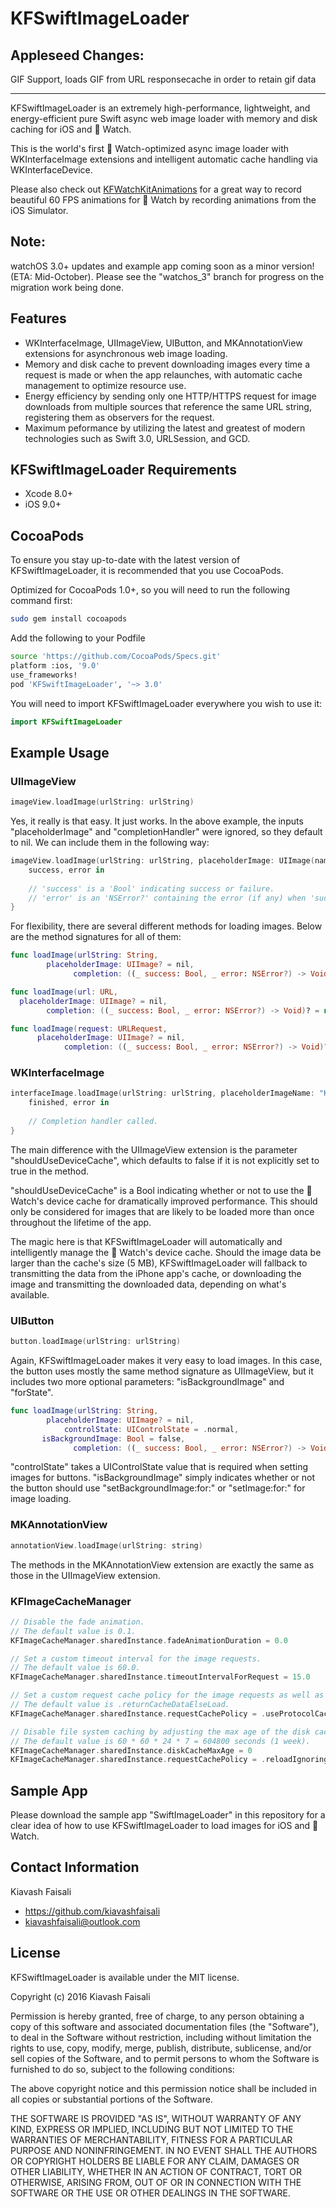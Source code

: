# KFSwiftImageLoader

Appleseed Changes:
-----
GIF Support, loads GIF from URL responsecache in order to retain gif data

-----

KFSwiftImageLoader is an extremely high-performance, lightweight, and energy-efficient pure Swift async web image loader with memory and disk caching for iOS and  Watch.

This is the world's first  Watch-optimized async image loader with WKInterfaceImage extensions and intelligent automatic cache handling via WKInterfaceDevice.

Please also check out [KFWatchKitAnimations](https://github.com/kiavashfaisali/KFWatchKitAnimations) for a great way to record beautiful 60 FPS animations for  Watch by recording animations from the iOS Simulator.

Note:
-----
watchOS 3.0+ updates and example app coming soon as a minor version! (ETA: Mid-October).
Please see the "watchos_3" branch for progress on the migration work being done.

## Features
* WKInterfaceImage, UIImageView, UIButton, and MKAnnotationView extensions for asynchronous web image loading.
* Memory and disk cache to prevent downloading images every time a request is made or when the app relaunches, with automatic cache management to optimize resource use.
* Energy efficiency by sending only one HTTP/HTTPS request for image downloads from multiple sources that reference the same URL string, registering them as observers for the request.
* Maximum peformance by utilizing the latest and greatest of modern technologies such as Swift 3.0, URLSession, and GCD.

## KFSwiftImageLoader Requirements
* Xcode 8.0+
* iOS 9.0+

## CocoaPods
To ensure you stay up-to-date with the latest version of KFSwiftImageLoader, it is recommended that you use CocoaPods.

Optimized for CocoaPods 1.0+, so you will need to run the following command first:
``` bash
sudo gem install cocoapods
```

Add the following to your Podfile
``` bash
source 'https://github.com/CocoaPods/Specs.git'
platform :ios, '9.0'
use_frameworks!
pod 'KFSwiftImageLoader', '~> 3.0'
```

You will need to import KFSwiftImageLoader everywhere you wish to use it:
``` swift
import KFSwiftImageLoader
```

## Example Usage
### UIImageView
``` swift
imageView.loadImage(urlString: urlString)
```

Yes, it really is that easy. It just works.
In the above example, the inputs "placeholderImage" and "completionHandler" were ignored, so they default to nil.
We can include them in the following way:
``` swift
imageView.loadImage(urlString: urlString, placeholderImage: UIImage(named: "KiavashFaisali")) {
    success, error in
    
    // 'success' is a 'Bool' indicating success or failure.
    // 'error' is an 'NSError?' containing the error (if any) when 'success' is 'false'.
}
```

For flexibility, there are several different methods for loading images.
Below are the method signatures for all of them:
``` swift
func loadImage(urlString: String,
        placeholderImage: UIImage? = nil,
              completion: ((_ success: Bool, _ error: NSError?) -> Void)? = nil)

func loadImage(url: URL,
  placeholderImage: UIImage? = nil,
        completion: ((_ success: Bool, _ error: NSError?) -> Void)? = nil)

func loadImage(request: URLRequest,
      placeholderImage: UIImage? = nil,
            completion: ((_ success: Bool, _ error: NSError?) -> Void)? = nil)
```

### WKInterfaceImage
``` swift
interfaceImage.loadImage(urlString: urlString, placeholderImageName: "KiavashFaisali", shouldUseDeviceCache: true) {
    finished, error in
    
    // Completion handler called.
}
```

The main difference with the UIImageView extension is the parameter "shouldUseDeviceCache", which defaults to false if it is not explicitly set to true in the method.

"shouldUseDeviceCache" is a Bool indicating whether or not to use the  Watch's device cache for dramatically improved performance. This should only be considered for images that are likely to be loaded more than once throughout the lifetime of the app.

The magic here is that KFSwiftImageLoader will automatically and intelligently manage the  Watch's device cache. Should the image data be larger than the cache's size (5 MB), KFSwiftImageLoader will fallback to transmitting the data from the iPhone app's cache, or downloading the image and transmitting the downloaded data, depending on what's available.

### UIButton
``` swift
button.loadImage(urlString: urlString)
```

Again, KFSwiftImageLoader makes it very easy to load images.
In this case, the button uses mostly the same method signature as UIImageView, but it includes two more optional parameters: "isBackgroundImage" and "forState".

``` swift
func loadImage(urlString: String,
        placeholderImage: UIImage? = nil,
            controlState: UIControlState = .normal,
       isBackgroundImage: Bool = false,
              completion: ((_ success: Bool, _ error: NSError?) -> Void)? = nil)
```

"controlState" takes a UIControlState value that is required when setting images for buttons.
"isBackgroundImage" simply indicates whether or not the button should use "setBackgroundImage:for:" or "setImage:for:" for image loading.

### MKAnnotationView
``` swift
annotationView.loadImage(urlString: string)
```

The methods in the MKAnnotationView extension are exactly the same as those in the UIImageView extension.

### KFImageCacheManager
``` swift
// Disable the fade animation.
// The default value is 0.1.
KFImageCacheManager.sharedInstance.fadeAnimationDuration = 0.0

// Set a custom timeout interval for the image requests.
// The default value is 60.0.
KFImageCacheManager.sharedInstance.timeoutIntervalForRequest = 15.0

// Set a custom request cache policy for the image requests as well as the session's configuration.
// The default value is .returnCacheDataElseLoad.
KFImageCacheManager.sharedInstance.requestCachePolicy = .useProtocolCachePolicy

// Disable file system caching by adjusting the max age of the disk cache and the request cache policy.
// The default value is 60 * 60 * 24 * 7 = 604800 seconds (1 week).
KFImageCacheManager.sharedInstance.diskCacheMaxAge = 0
KFImageCacheManager.sharedInstance.requestCachePolicy = .reloadIgnoringLocalCacheData
```

## Sample App
Please download the sample app "SwiftImageLoader" in this repository for a clear idea of how to use KFSwiftImageLoader to load images for iOS and  Watch.

## Contact Information
Kiavash Faisali
- https://github.com/kiavashfaisali
- kiavashfaisali@outlook.com

## License
KFSwiftImageLoader is available under the MIT license.

Copyright (c) 2016 Kiavash Faisali

Permission is hereby granted, free of charge, to any person obtaining a copy
of this software and associated documentation files (the "Software"), to deal
in the Software without restriction, including without limitation the rights
to use, copy, modify, merge, publish, distribute, sublicense, and/or sell
copies of the Software, and to permit persons to whom the Software is
furnished to do so, subject to the following conditions:

The above copyright notice and this permission notice shall be included in all
copies or substantial portions of the Software.

THE SOFTWARE IS PROVIDED "AS IS", WITHOUT WARRANTY OF ANY KIND, EXPRESS OR
IMPLIED, INCLUDING BUT NOT LIMITED TO THE WARRANTIES OF MERCHANTABILITY,
FITNESS FOR A PARTICULAR PURPOSE AND NONINFRINGEMENT. IN NO EVENT SHALL THE
AUTHORS OR COPYRIGHT HOLDERS BE LIABLE FOR ANY CLAIM, DAMAGES OR OTHER
LIABILITY, WHETHER IN AN ACTION OF CONTRACT, TORT OR OTHERWISE, ARISING FROM,
OUT OF OR IN CONNECTION WITH THE SOFTWARE OR THE USE OR OTHER DEALINGS IN THE
SOFTWARE.
